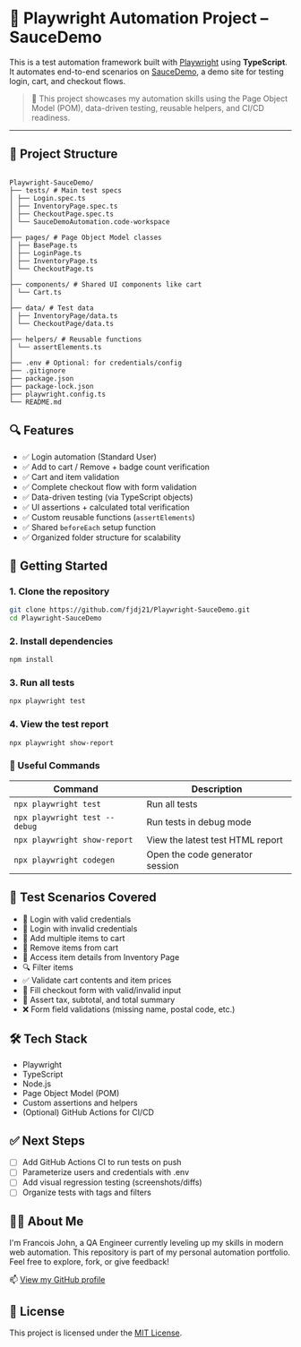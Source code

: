 # 🧪 Playwright Automation Project – SauceDemo

This is a test automation framework built with [Playwright](https://playwright.dev/) using **TypeScript**.  
It automates end-to-end scenarios on [SauceDemo](https://www.saucedemo.com/), a demo site for testing login, cart, and checkout flows.

> 🎯 This project showcases my automation skills using the Page Object Model (POM), data-driven testing, reusable helpers, and CI/CD readiness.

---

## 📁 Project Structure
<pre lang="markdown"><code>
Playwright-SauceDemo/
├── tests/ # Main test specs
│ ├── Login.spec.ts
│ ├── InventoryPage.spec.ts
│ ├── CheckoutPage.spec.ts
│ └── SauceDemoAutomation.code-workspace
│
├── pages/ # Page Object Model classes
│ ├── BasePage.ts
│ ├── LoginPage.ts
│ ├── InventoryPage.ts
│ └── CheckoutPage.ts
│
├── components/ # Shared UI components like cart
│ └── Cart.ts
│
├── data/ # Test data
│ ├── InventoryPage/data.ts
│ └── CheckoutPage/data.ts
│
├── helpers/ # Reusable functions
│ └── assertElements.ts
│
├── .env # Optional: for credentials/config
├── .gitignore
├── package.json
├── package-lock.json
├── playwright.config.ts
└── README.md
</code></pre>


## 🔍 Features

- ✅ Login automation (Standard User)
- ✅ Add to cart / Remove + badge count verification
- ✅ Cart and item validation
- ✅ Complete checkout flow with form validation
- ✅ Data-driven testing (via TypeScript objects)
- ✅ UI assertions + calculated total verification
- ✅ Custom reusable functions (`assertElements`)
- ✅ Shared `beforeEach` setup function
- ✅ Organized folder structure for scalability

## 🚀 Getting Started

### 1. Clone the repository
```bash
git clone https://github.com/fjdj21/Playwright-SauceDemo.git
cd Playwright-SauceDemo
```

### 2. Install dependencies
```bash
npm install
```

### 3. Run all tests
```bash
npx playwright test
```

### 4. View the test report
```bash
npx playwright show-report
```

### 🧰 Useful Commands
| Command                       | Description                      |
| ----------------------------- | -------------------------------- |
| `npx playwright test`         | Run all tests                    |
| `npx playwright test --debug` | Run tests in debug mode          |
| `npx playwright show-report`  | View the latest test HTML report |
| `npx playwright codegen`      | Open the code generator session  |

## 📸 Test Scenarios Covered
* 🔐 Login with valid credentials
* 🔐 Login with invalid credentials
* 🛒 Add multiple items to cart
* 🛒 Remove items from cart
* 📃 Access item details from Inventory Page
* 🔍 Filter items
* ✅ Validate cart contents and item prices
* 📝 Fill checkout form with valid/invalid input
* 🧾 Assert tax, subtotal, and total summary
* ❌ Form field validations (missing name, postal code, etc.)

## 🛠️ Tech Stack
* Playwright
* TypeScript
* Node.js
* Page Object Model (POM)
* Custom assertions and helpers
* (Optional) GitHub Actions for CI/CD

## ✅ Next Steps
* [ ] Add GitHub Actions CI to run tests on push
* [ ] Parameterize users and credentials with .env
* [ ] Add visual regression testing (screenshots/diffs)
* [ ] Organize tests with tags and filters

## 🙋‍♂️ About Me
I'm Francois John, a QA Engineer currently leveling up my skills in modern web automation.
This repository is part of my personal automation portfolio.
Feel free to explore, fork, or give feedback!

📫 [View my GitHub profile](https://github.com/fjdj21)

## 📝 License
This project is licensed under the [MIT License](LICENSE).


